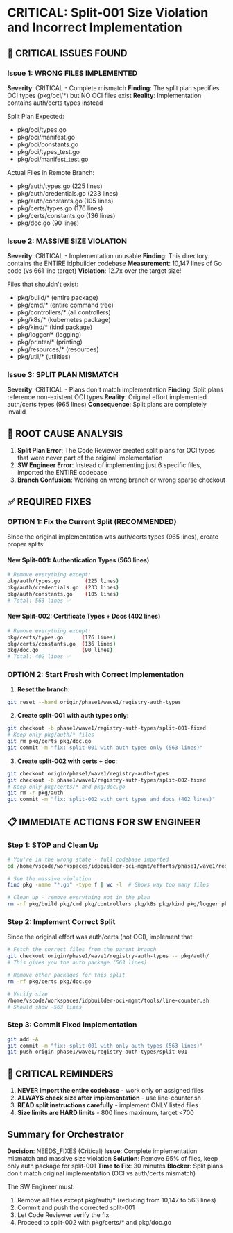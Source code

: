 # CRITICAL: Split-001 Size Violation and Incorrect Implementation

## 🚨 CRITICAL ISSUES FOUND

### Issue 1: WRONG FILES IMPLEMENTED
**Severity**: CRITICAL - Complete mismatch
**Finding**: The split plan specifies OCI types (pkg/oci/*) but NO OCI files exist
**Reality**: Implementation contains auth/certs types instead

Split Plan Expected:
- pkg/oci/types.go
- pkg/oci/manifest.go  
- pkg/oci/constants.go
- pkg/oci/types_test.go
- pkg/oci/manifest_test.go

Actual Files in Remote Branch:
- pkg/auth/types.go (225 lines)
- pkg/auth/credentials.go (233 lines)
- pkg/auth/constants.go (105 lines)
- pkg/certs/types.go (176 lines)
- pkg/certs/constants.go (136 lines)
- pkg/doc.go (90 lines)

### Issue 2: MASSIVE SIZE VIOLATION  
**Severity**: CRITICAL - Implementation unusable
**Finding**: This directory contains the ENTIRE idpbuilder codebase
**Measurement**: 10,147 lines of Go code (vs 661 line target)
**Violation**: 12.7x over the target size!

Files that shouldn't exist:
- pkg/build/* (entire package)
- pkg/cmd/* (entire command tree)
- pkg/controllers/* (all controllers)
- pkg/k8s/* (kubernetes package)
- pkg/kind/* (kind package)
- pkg/logger/* (logging)
- pkg/printer/* (printing)
- pkg/resources/* (resources)
- pkg/util/* (utilities)

### Issue 3: SPLIT PLAN MISMATCH
**Severity**: CRITICAL - Plans don't match implementation
**Finding**: Split plans reference non-existent OCI types
**Reality**: Original effort implemented auth/certs types (965 lines)
**Consequence**: Split plans are completely invalid

## 🔴 ROOT CAUSE ANALYSIS

1. **Split Plan Error**: The Code Reviewer created split plans for OCI types that were never part of the original implementation
2. **SW Engineer Error**: Instead of implementing just 6 specific files, imported the ENTIRE codebase
3. **Branch Confusion**: Working on wrong branch or wrong sparse checkout

## ✅ REQUIRED FIXES

### OPTION 1: Fix the Current Split (RECOMMENDED)

Since the original implementation was auth/certs types (965 lines), create proper splits:

#### New Split-001: Authentication Types (563 lines)
```bash
# Remove everything except:
pkg/auth/types.go        (225 lines)
pkg/auth/credentials.go  (233 lines)  
pkg/auth/constants.go    (105 lines)
# Total: 563 lines ✅
```

#### New Split-002: Certificate Types + Docs (402 lines)
```bash
# Remove everything except:
pkg/certs/types.go      (176 lines)
pkg/certs/constants.go  (136 lines)
pkg/doc.go              (90 lines)
# Total: 402 lines ✅
```

### OPTION 2: Start Fresh with Correct Implementation

1. **Reset the branch**:
```bash
git reset --hard origin/phase1/wave1/registry-auth-types
```

2. **Create split-001 with auth types only**:
```bash
git checkout -b phase1/wave1/registry-auth-types/split-001-fixed
# Keep only pkg/auth/* files
git rm pkg/certs pkg/doc.go
git commit -m "fix: split-001 with auth types only (563 lines)"
```

3. **Create split-002 with certs + doc**:
```bash
git checkout origin/phase1/wave1/registry-auth-types
git checkout -b phase1/wave1/registry-auth-types/split-002-fixed  
# Keep only pkg/certs/* and pkg/doc.go
git rm -r pkg/auth
git commit -m "fix: split-002 with cert types and docs (402 lines)"
```

## 📋 IMMEDIATE ACTIONS FOR SW ENGINEER

### Step 1: STOP and Clean Up
```bash
# You're in the wrong state - full codebase imported
cd /home/vscode/workspaces/idpbuilder-oci-mgmt/efforts/phase1/wave1/registry-auth-types/split-001

# See the massive violation
find pkg -name "*.go" -type f | wc -l  # Shows way too many files

# Clean up - remove everything not in the plan
rm -rf pkg/build pkg/cmd pkg/controllers pkg/k8s pkg/kind pkg/logger pkg/printer pkg/resources pkg/util
```

### Step 2: Implement Correct Split
Since the original effort was auth/certs (not OCI), implement that:

```bash
# Fetch the correct files from the parent branch
git checkout origin/phase1/wave1/registry-auth-types -- pkg/auth/
# This gives you the auth package (563 lines)

# Remove other packages for this split
rm -rf pkg/certs pkg/doc.go  

# Verify size
/home/vscode/workspaces/idpbuilder-oci-mgmt/tools/line-counter.sh
# Should show ~563 lines
```

### Step 3: Commit Fixed Implementation
```bash
git add -A
git commit -m "fix: split-001 with only auth types (563 lines)"
git push origin phase1/wave1/registry-auth-types/split-001
```

## 🚨 CRITICAL REMINDERS

1. **NEVER import the entire codebase** - work only on assigned files
2. **ALWAYS check size after implementation** - use line-counter.sh
3. **READ split instructions carefully** - implement ONLY listed files
4. **Size limits are HARD limits** - 800 lines maximum, target <700

## Summary for Orchestrator

**Decision**: NEEDS_FIXES (Critical)
**Issue**: Complete implementation mismatch and massive size violation
**Solution**: Remove 95% of files, keep only auth package for split-001
**Time to Fix**: 30 minutes
**Blocker**: Split plans don't match original implementation (OCI vs auth/certs mismatch)

The SW Engineer must:
1. Remove all files except pkg/auth/* (reducing from 10,147 to 563 lines)
2. Commit and push the corrected split-001
3. Let Code Reviewer verify the fix
4. Proceed to split-002 with pkg/certs/* and pkg/doc.go